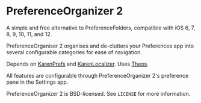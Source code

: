 PreferenceOrganizer 2
=====================

A simple and free alternative to PreferenceFolders, compatible with iOS 6, 7, 8, 9, 10, 11, and 12.

PreferenceOrganiser 2 organises and de-clutters your Preferences app into several configurable categories for ease of navigation.

Depends on [KarenPrefs](https://github.com/angelXwind/KarenPrefs) and [KarenLocalizer](https://github.com/angelXwind/KarenLocalizer). Uses [Theos](https://github.com/theos/theos).

All features are configurable through PreferenceOrganizer 2's preference pane in the Settings app.

PreferenceOrganizer 2 is BSD-licensed. See `LICENSE` for more information.